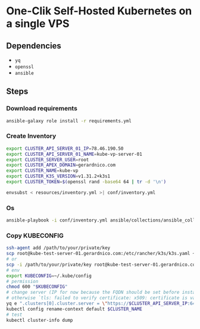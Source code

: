 # One-Clik Self-Hosted Kubernetes on a single VPS



## Dependencies

* `yq`
* `openssl`
* `ansible`

## Steps

### Download requirements
```bash
ansible-galaxy role install -r requirements.yml
```

### Create Inventory


```bash
export CLUSTER_API_SERVER_01_IP=78.46.190.50
export CLUSTER_API_SERVER_01_NAME=kube-vp-server-01
export CLUSTER_SERVER_USER=root
export CLUSTER_APEX_DOMAIN=gerardnico.com
export CLUSTER_NAME=kube-vp
export CLUSTER_K3S_VERSION=v1.31.2+k3s1
export CLUSTER_TOKEN=$(openssl rand -base64 64 | tr -d '\n')

envsubst < resources/inventory.yml >| conf/inventory.yml
```


### Os

```bash
ansible-playbook -i conf/inventory.yml ansible/collections/ansible_collections/k3s/orchestration/playbooks/site.yml
```

### Copy KUBECONFIG

```bash
ssh-agent add /path/to/your/private/key
scp root@kube-test-server-01.gerardnico.com:/etc/rancher/k3s/k3s.yaml ~/.kube/config
# or 
scp -i /path/to/your/private/key root@kube-test-server-01.gerardnico.com:/etc/rancher/k3s/k3s.yaml ~/.kube/config
# env
export KUBECONFIG=~/.kube/config
# permission
chmod 600 "$KUBECONFIG"
# change server (IP for now because the FQDN should be set before installing kube)
# otherwise `tls: failed to verify certificate: x509: certificate is valid for kube-test-server-01, kubernetes, kubernetes.default, kubernetes.default.svc, kubernetes.default.svc.cluster.local, localhost, not kube-test-server-01.xxx`
yq e ".clusters[0].cluster.server = \"https://$CLUSTER_API_SERVER_IP:6443\"" -i "$KUBECONFIG"
kubectl config rename-context default $CLUSTER_NAME
# test
kubectl cluster-info dump
```

